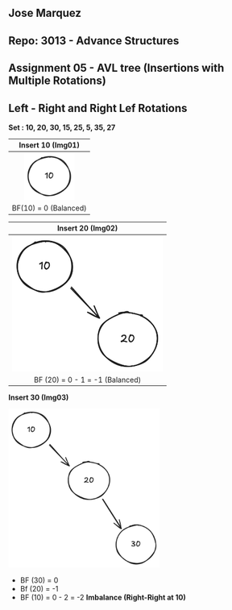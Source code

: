 ## Jose Marquez
## Repo: 3013 - Advance Structures

## Assignment 05 - AVL tree (Insertions with Multiple Rotations)


## Left - Right and Right Lef Rotations

**Set : 10, 20, 30, 15, 25, 5, 35, 27**

| **Insert 10 (Img01)** |
|:---:|
|<img src="./01.png" width="100">|
| BF(10) = 0 (Balanced) |


| **Insert 20 (Img02)** |
| :-----:|
|<img src="./Img02.png" width="300">|
| BF (20) = 0 - 1 = -1 (Balanced) |


**Insert 30 (Img03)**

<img src="./03.png" width="300">

- BF (30) = 0
- Bf (20) = -1
- BF (10) = 0 - 2 = -2  **Imbalance (Right-Right at 10)**







